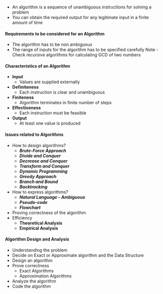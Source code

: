 * An algorithm is a sequence of unambiguous instructions for solving a problem
* You can obtain the required output for any legitimate input in a finite amount of time
#### Requirements to be considered for an Algorithm
* The algorithm has to be non ambiguous 
* The range of inputs for the algorithm has to be specified carefully
Note - Check recursive algorithms for calculating GCD of two numbers

#### Characteristics of an Algorithm 
* **Input** 
	* Values are supplied externally 
* **Definiteness**
	* Each instruction is clear and unambiguous
* **Finiteness**
	* Algorithm terminates in finite number of steps
* **Effectiveness**
	* Each instruction must be feasible 
* **Output**
	* At least one value is produced

#### Issues related to Algorithms 
* How to design algorithms?
	* ***Brute-Force Approach*** 
	* ***Divide and Conquer*** 
	* ***Decrease and Conquer*** 
	* ***Transform and Conquer***
	* ***Dynamic Programming*** 
	* ***Greedy Approach*** 
	* ***Branch and Bound*** 
	* ***Backtracking***
* How to express algorithms?
	* ***Natural Language - Ambiguous***
	* ***Pseudo-code*** 
	* ***Flowchart*** 
* Proving correctness of the algorithm 
* Efficiency
	* **Theoretical Analysis**
	*  **Empirical Analysis** 

#### Algorithm Design and Analysis 
* Understanding the problem 
* Decide on Exact or Approximate algorithm and the Data Structure 
* Design an algorithm 
* Prove correctness 
	* Exact Algorithms 
	* Approximation Algorithms
* Analyze the algorithm 
* Code the algorithm